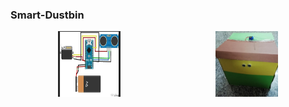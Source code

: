 ### Smart-Dustbin
<div style="display: flex; justify-content: space-around">
<img align="left" alt="circuit" src="images/circuit.jpeg" width="100px" />  
<img align="left" alt="dustbin" src="images/image.jpeg" width="100px" />
</div>
